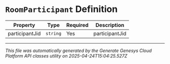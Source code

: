 # `RoomParticipant` Definition

| Property | Type | Required | Description |
|----------|------|----------|-------------|
| participantJid | `string` | Yes | participantJid |

---

*This file was automatically generated by the Generate Genesys Cloud Platform API classes utility on 2025-04-24T15:04:25.527Z*